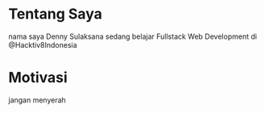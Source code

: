 # Tentang Saya
nama saya Denny Sulaksana sedang belajar Fullstack Web Development di @Hacktiv8Indonesia
# Motivasi 
jangan menyerah 
